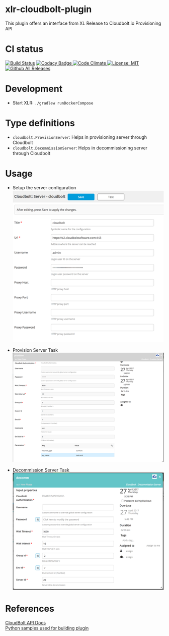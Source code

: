 # xlr-cloudbolt-plugin

This plugin offers an interface from XL Release to Cloudbolt.io Provisioning API 

# CI status #

[![Build Status][xlr-cloudbolt-plugin-travis-image]][xlr-cloudbolt-plugin-travis-url]
[![Codacy Badge][xlr-cloudbolt-plugin-codacy-image] ][xlr-cloudbolt-plugin-codacy-url]
[![Code Climate][xlr-cloudbolt-plugin-code-climate-image] ][xlr-cloudbolt-plugin-code-climate-url]
[![License: MIT][xlr-cloudbolt-plugin-license-image] ][xlr-cloudbolt-plugin-license-url]
[![Github All Releases][xlr-cloudbolt-plugin-downloads-image] ]()

[xlr-cloudbolt-plugin-travis-image]: https://travis-ci.org/xebialabs-community/xlr-cloudbolt-plugin.svg?branch=master
[xlr-cloudbolt-plugin-travis-url]: https://travis-ci.org/xebialabs-community/xlr-cloudbolt-plugin
[xlr-cloudbolt-plugin-codacy-image]: https://api.codacy.com/project/badge/Grade/890de5bbae19495c9e8c8f9c36f40d4a
[xlr-cloudbolt-plugin-codacy-url]: https://www.codacy.com/app/amitmohleji/xlr-cloudbolt-plugin
[xlr-cloudbolt-plugin-code-climate-image]: https://codeclimate.com/github/xebialabs-community/xlr-cloudbolt-plugin/badges/gpa.svg
[xlr-cloudbolt-plugin-code-climate-url]: https://codeclimate.com/github/xebialabs-community/xlr-cloudbolt-plugin
[xlr-cloudbolt-plugin-license-image]: https://img.shields.io/badge/License-MIT-yellow.svg
[xlr-cloudbolt-plugin-license-url]: https://opensource.org/licenses/MIT
[xlr-cloudbolt-plugin-downloads-image]: https://img.shields.io/github/downloads/xebialabs-community/xlr-cloudbolt-plugin/total.svg

# Development #

* Start XLR: `./gradlew runDockerCompose`

# Type definitions #
+ `cloudbolt.ProvisionServer`: Helps in provisioning server through Cloudbolt
+ `cloudbolt.DecommissionServer`: Helps in decommissioning server through Cloudbolt
    
# Usage #
   
* Setup the server configuration
![](images/serverConfig.png)

* Provision Server Task 
![](images/provision.png)
* Decommission Server Task
![](images/decommission.png)


# References #
[CloudBolt API Docs](http://docs.cloudbolt.io/advanced/api/index.html)  
[Python samples used for building plugin](http://docs.cloudbolt.io/static/CloudBolt_API_Samples.zip)

